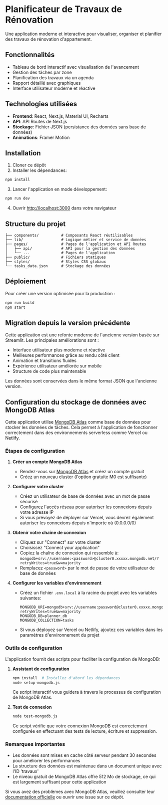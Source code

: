 # Planificateur de Travaux de Rénovation

Une application moderne et interactive pour visualiser, organiser et planifier des travaux de rénovation d'appartement.

## Fonctionnalités

- Tableau de bord interactif avec visualisation de l'avancement
- Gestion des tâches par zone
- Planification des travaux via un agenda
- Rapport détaillé avec graphiques
- Interface utilisateur moderne et réactive

## Technologies utilisées

- **Frontend**: React, Next.js, Material UI, Recharts
- **API**: API Routes de Next.js
- **Stockage**: Fichier JSON (persistance des données sans base de données)
- **Animations**: Framer Motion

## Installation

1. Cloner ce dépôt
2. Installer les dépendances:
```bash
npm install
```
3. Lancer l'application en mode développement:
```bash
npm run dev
```
4. Ouvrir [http://localhost:3000](http://localhost:3000) dans votre navigateur

## Structure du projet

```
├── components/          # Composants React réutilisables
├── lib/                 # Logique métier et service de données
├── pages/               # Pages de l'application et API Routes
│   ├── api/             # API pour la gestion des données
│   └── ...              # Pages de l'application
├── public/              # Fichiers statiques
├── styles/              # Styles CSS globaux
└── tasks_data.json      # Stockage des données
```

## Déploiement

Pour créer une version optimisée pour la production :

```bash
npm run build
npm start
```

## Migration depuis la version précédente

Cette application est une refonte moderne de l'ancienne version basée sur Streamlit. Les principales améliorations sont :

- Interface utilisateur plus moderne et réactive
- Meilleures performances grâce au rendu côté client
- Animation et transitions fluides
- Expérience utilisateur améliorée sur mobile
- Structure de code plus maintenable

Les données sont conservées dans le même format JSON que l'ancienne version.

## Configuration du stockage de données avec MongoDB Atlas

Cette application utilise [MongoDB Atlas](https://www.mongodb.com/cloud/atlas) comme base de données pour stocker les données de tâches. Cela permet à l'application de fonctionner correctement dans des environnements serverless comme Vercel ou Netlify.

### Étapes de configuration

1. **Créer un compte MongoDB Atlas**
   - Rendez-vous sur [MongoDB Atlas](https://www.mongodb.com/cloud/atlas/register) et créez un compte gratuit
   - Créez un nouveau cluster (l'option gratuite M0 est suffisante)

2. **Configurer votre cluster**
   - Créez un utilisateur de base de données avec un mot de passe sécurisé
   - Configurez l'accès réseau pour autoriser les connexions depuis votre adresse IP
   - Si vous prévoyez de déployer sur Vercel, vous devrez également autoriser les connexions depuis n'importe où (0.0.0.0/0)

3. **Obtenir votre chaîne de connexion**
   - Cliquez sur "Connect" sur votre cluster
   - Choisissez "Connect your application"
   - Copiez la chaîne de connexion qui ressemble à: `mongodb+srv://username:<password>@cluster0.xxxxx.mongodb.net/?retryWrites=true&w=majority`
   - Remplacez `<password>` par le mot de passe de votre utilisateur de base de données

4. **Configurer les variables d'environnement**
   - Créez un fichier `.env.local` à la racine du projet avec les variables suivantes:
     ```
     MONGODB_URI=mongodb+srv://username:password@cluster0.xxxxx.mongodb.net/?retryWrites=true&w=majority
     MONGODB_DB=planner_db
     MONGODB_COLLECTION=tasks
     ```
   - Si vous déployez sur Vercel ou Netlify, ajoutez ces variables dans les paramètres d'environnement du projet

### Outils de configuration

L'application fournit des scripts pour faciliter la configuration de MongoDB:

1. **Assistant de configuration**
   ```bash
   npm install  # Installez d'abord les dépendances
   node setup-mongodb.js
   ```
   Ce script interactif vous guidera à travers le processus de configuration de MongoDB Atlas.

2. **Test de connexion**
   ```bash
   node test-mongodb.js
   ```
   Ce script vérifie que votre connexion MongoDB est correctement configurée en effectuant des tests de lecture, écriture et suppression.

### Remarques importantes

- Les données sont mises en cache côté serveur pendant 30 secondes pour améliorer les performances
- La structure des données est maintenue dans un document unique avec l'ID 'travaux'
- Le niveau gratuit de MongoDB Atlas offre 512 Mo de stockage, ce qui est largement suffisant pour cette application

Si vous avez des problèmes avec MongoDB Atlas, veuillez consulter leur [documentation officielle](https://docs.atlas.mongodb.com/) ou ouvrir une issue sur ce dépôt. 